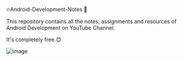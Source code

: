 🔥Android-Development-Notes 🐍


This repository contains all the notes, assignments and resources of Android Development on YouTube Channel.

It's completely free.😊

![image](https://user-images.githubusercontent.com/77334130/189368559-1af01c5d-a0a0-4cba-b626-734e3f2d2038.png)
